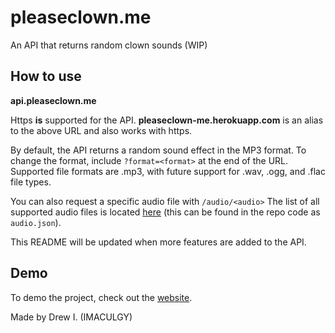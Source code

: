 # pleaseclown.me
An API that returns random clown sounds (WIP)

## How to use
**api.pleaseclown.me**

Https **is** supported for the API. **pleaseclown-me.herokuapp.com** is an alias to the above URL and also works with https.

By default, the API returns a random sound effect in the MP3 format.
To change the format, include `?format=<format>` at the end of the URL. Supported file formats are .mp3, with future support for .wav, .ogg, and .flac file types.

You can also request a specific audio file with `/audio/<audio>` The list of all supported audio files is located [here](https://raw.githubusercontent.com/IMACULGY/pleaseclown.me/master/audio.json) (this can be found in the repo code as  `audio.json`).

This README will be updated when more features are added to the API.

## Demo
To demo the project, check out the [website](https://pleaseclown.me).


Made by Drew I. (IMACULGY)
